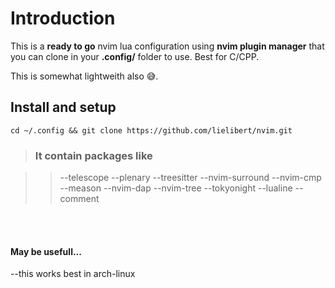 # Introduction

This is a **ready to go** nvim lua  configuration using **nvim plugin manager**  that you can clone in your **.config/** folder to use. Best for C/CPP.

This is somewhat lightweith also 😅.



## Install and setup
```
cd ~/.config && git clone https://github.com/lielibert/nvim.git
```



> ### It contain packages like

>> --telescope
>> --plenary
>> --treesitter
>> --nvim-surround
>> --nvim-cmp
>> --meason
>> --nvim-dap
>> --nvim-tree
>> --tokyonight
>> --lualine
>> --comment


</br>
</br>

#### May be usefull...

--this works best in arch-linux

